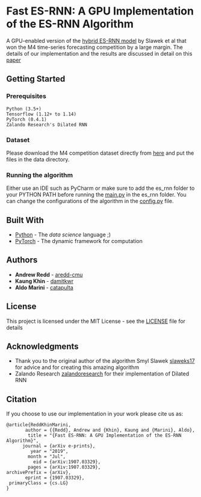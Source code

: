 # Fast ES-RNN: A GPU Implementation of the ES-RNN Algorithm

A GPU-enabled version of the [hybrid ES-RNN model](https://eng.uber.com/m4-forecasting-competition/) by Slawek et al that won the M4 time-series forecasting competition by a large margin. The details of our implementation and the results are discussed in detail on this [paper](https://www.dropbox.com/s/ivqoq7rl3jyxpmi/Redd-Khin-Marini-ESRNN.pdf?dl=0)

## Getting Started

### Prerequisites

```
Python (3.5+)
Tensorflow (1.12+ to 1.14)
PyTorch (0.4.1)
Zalando Research's Dilated RNN
```

### Dataset

Please download the M4 competition dataset directly from [here](https://github.com/M4Competition/M4-methods/tree/master/Dataset) and put the files in the data directory.

### Running the algorithm

Either use an IDE such as PyCharm or make sure to add the es\_rnn folder to your PYTHON PATH before running the [main.py](es_rnn/main.py) in the es\_rnn folder. You can change the configurations of the algorithm in the [config.py](es_rnn/config.py) file.

## Built With

* [Python](https://www.python.org) - The *data science* language ;)
* [PyTorch](https://www.pytorch.org/) - The dynamic framework for computation


## Authors

* **Andrew Redd** - [aredd-cmu](https://github.com/aredd-cmu)
* **Kaung Khin** - [damitkwr](https://github.com/damitkwr)
* **Aldo Marini** - [catapulta](https://github.com/catapulta)

## License

This project is licensed under the MIT License - see the [LICENSE](LICENSE) file for details

## Acknowledgments

* Thank you to the original author of the algorithm Smyl Slawek [slaweks17](https://github.com/slaweks17) for advice and for creating this amazing algorithm
* Zalando Research [zalandoresearch](https://www.github.com/zalandoresearch) for their implementation of Dilated RNN

## Citation

If you choose to use our implementation in your work please cite us as:

```
@article{ReddKhinMarini,
       author = {{Redd}, Andrew and {Khin}, Kaung and {Marini}, Aldo},
        title = "{Fast ES-RNN: A GPU Implementation of the ES-RNN Algorithm}",
      journal = {arXiv e-prints},
         year = "2019",
        month = "Jul",
          eid = {arXiv:1907.03329},
        pages = {arXiv:1907.03329},
archivePrefix = {arXiv},
       eprint = {1907.03329},
 primaryClass = {cs.LG}
}
```


#
